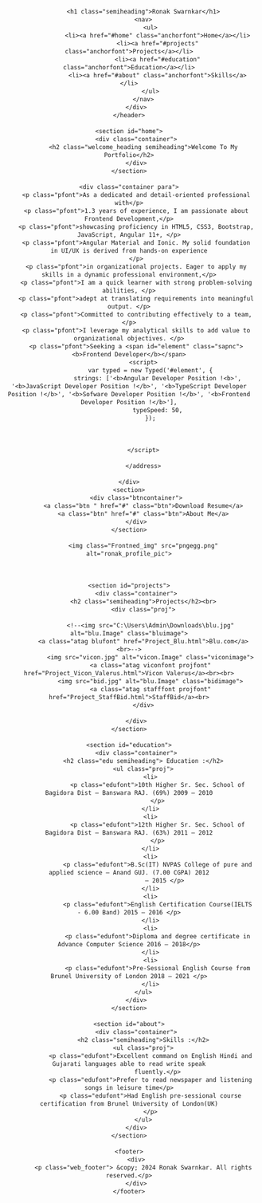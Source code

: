 
<head>
    <meta charset="UTF-8">
    <meta name="viewport" content="width=device-width, initial-scale=1">
    <!--<meta name="viewport" content="width=device-width, initial-scale=1.0">-->
    <title>Ronak Swarnkar Angular Developer</title>
    <link rel="stylesheet" href="Ronak_Portfolio.css">
    <script src="Ronak_Portfolio.js"></script>
    <script src="https://unpkg.com/typed.js@2.1.0/dist/typed.umd.js"></script>

</head>

<body>
    <header>
        <div class="container">

            <h1 class="semiheading">Ronak Swarnkar</h1>
            <nav>
                <ul>
                    <li><a href="#home" class="anchorfont">Home</a></li>
                    <li><a href="#projects" class="anchorfont">Projects</a></li>
                    <li><a href="#education" class="anchorfont">Education</a></li>
                    <li><a href="#about" class="anchorfont">Skills</a></li>
                </ul>
            </nav>
        </div>
    </header>

    <section id="home">
        <div class="container">
            <h2 class="welcome_heading semiheading">Welcome To My Portfolio</h2>
        </div>
    </section>

    <div class="container para">
        <p class="pfont">As a dedicated and detail-oriented professional with</p>
        <p class="pfont">1.3 years of experience, I am passionate about Frontend Development,</p>
        <p class="pfont">showcasing proficiency in HTML5, CSS3, Bootstrap, JavaScript, Angular 11+, </p>
        <p class="pfont">Angular Material and Ionic. My solid foundation in UI/UX is derived from hands-on experience
        </p>
        <p class="pfont">in organizational projects. Eager to apply my skills in a dynamic professional environment,</p>
        <p class="pfont">I am a quick learner with strong problem-solving abilities, </p>
        <p class="pfont">adept at translating requirements into meaningful output. </p>
        <p class="pfont">Committed to contributing effectively to a team, </p>
        <p class="pfont">I leverage my analytical skills to add value to organizational objectives. </p>
        <p class="pfont">Seeking a <span id="element" class="sapnc"><b>Frontend Developer</b></span>
            <script>
                var typed = new Typed('#element', {
                    strings: ['<b>Angular Developer Position !<b>', '<b>JavaScript Developer Position !</b>', '<b>TypeScript Developer Position !</b>', '<b>Sofware Developer Position !</b>', '<b>Frontend Developer Position !</b>'],
                    typeSpeed: 50,
                });



            </script>

            </address>

    </div>
    <section>
        <div class="btncontainer">
            <a class="btn " href="#" class="btn">Download Resume</a>
            <a class="btn" href="#" class="btn">About Me</a>
        </div>
    </section>
    
            <img class="Frontned_img" src="pngegg.png"  alt="ronak_profile_pic">
          
   

    <section id="projects">
        <div class="container">
            <h2 class="semiheading">Projects</h2><br>
            <div class="proj">

                <!--<img src="C:\Users\Admin\Downloads\blu.jpg" alt="blu.Image" class="bluimage">
            <a class="atag blufont" href="Project_Blu.html">Blu.com</a><br>-->
                <img src="vicon.jpg" alt="vicon.Image" class="viconimage">
                <a class="atag viconfont projfont" href="Project_Vicon_Valerus.html">Vicon Valerus</a><br><br>
                <img src="bid.jpg" alt="blu.Image" class="bidimage">
                <a class="atag stafffont projfont" href="Project_StaffBid.html">StaffBid</a><br>
            </div>

        </div>
    </section>
   
    <section id="education">
        <div class="container">
            <h2 class="edu semiheading"> Education :</h2>
            <ul class="proj">
                <li>
                    <p class="edufont">10th Higher Sr. Sec. School of Bagidora Dist – Banswara RAJ. (69%) 2009 – 2010
                    </p>
                </li>
                <li>
                    <p class="edufont">12th Higher Sr. Sec. School of Bagidora Dist – Banswara RAJ. (63%) 2011 – 2012
                    </p>
                </li>
                <li>
                    <p class="edufont">B.Sc(IT) NVPAS College of pure and applied science – Anand GUJ. (7.00 CGPA) 2012
                        – 2015 </p>
                </li>
                <li>
                    <p class="edufont">English Certification Course(IELTS - 6.00 Band) 2015 – 2016 </p>
                </li>
                <li>
                    <p class="edufont">Diploma and degree certificate in Advance Computer Science 2016 – 2018</p>
                </li>
                <li>
                    <p class="edufont">Pre-Sessional English Course from Brunel University of London 2018 – 2021 </p>
                </li>
            </ul>
        </div>
    </section>

    <section id="about">
        <div class="container">
            <h2 class="semiheading">Skills :</h2>
            <ul class="proj">
                <p class="edufont">Excellent command on English Hindi and Gujarati languages able to read write speak
                    fluently.</p>
                <p class="edufont">Prefer to read newspaper and listening songs in leisure time</p>
                <p class="edufont">Had English pre-sessional course certification from Brunel University of London(UK)
                </p>
            </ul>
        </div>
    </section>

    <footer>
        <div>
            <p class="web_footer"> &copy; 2024 Ronak Swarnkar. All rights reserved.</p>
        </div>
    </footer>




